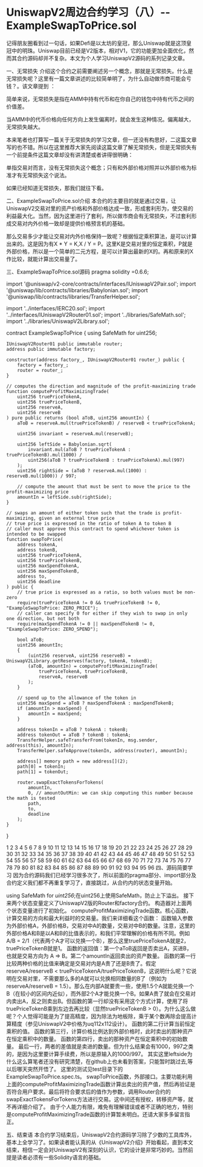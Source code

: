 # UniswapV2周边合约学习（八）-- ExampleSwapToPrice.sol

记得朋友圈看到过一句话，如果Defi是以太坊的皇冠，那么Uniswap就是这顶皇冠中的明珠。Uniswap目前已经是V2版本，相对V1，它的功能更加全面优化，然而其合约源码却并不复杂。本文为个人学习UniswapV2源码的系列记录文章。

一、无常损失
介绍这个合约之前需要阐述另一个概念，那就是无常损失。什么是无常损失呢？这里有一篇文章讲述的比较简单明了，为什么自动做市商可能会亏钱？。该文章提到 ：

简单来说，无常损失是指在AMM中持有代币和在你自己的钱包中持有代币之间的价值差。

当AMM中的代币价格向任何方向上发生偏离时，就会发生这种情况。偏离越大，无常损失越大。

本来笔者也打算写一篇关于无常损失的学习文章，但一还没有构思好，二这篇文章写的也不错。所以在这里推荐大家先阅读这篇文章了解无常损失，但是无常损失有一个前提条件这篇文章却没有讲清楚或者讲得很明确：

单指交易对而言，没有无常损失这个概念；只有和外部价格对照并以外部价格为标准才有无常损失这个说法。

如果已经知道无常损失，那我们就往下看。

二、ExampleSwapToPrice.sol介绍
本合约的主要目的就是通过交易，让UniswapV2交易对里的资产价格和外部价格达成一致，形成套利形为，使交易的利益最大化。当然，因为这里进行了套利，所以做市商会有无常损失，不过套利形成交易对内外价格一致却是提供价格预言机的基础。

那么交易多少才能让交易对内外价格保持一致呢？根据恒定乘积算法，是可以计算出来的。这是因为有X * Y = K,X / Y = P。这里K是交易对里的恒定乘积，P就是外部价格，所以是一个简单的二元方程，是可以计算出最新的X的。再和原来的X作比较，就能计算出交易量了。

三、ExampleSwapToPrice.sol源码
pragma solidity =0.6.6;

import '@uniswap/v2-core/contracts/interfaces/IUniswapV2Pair.sol';
import '@uniswap/lib/contracts/libraries/Babylonian.sol';
import '@uniswap/lib/contracts/libraries/TransferHelper.sol';

import '../interfaces/IERC20.sol';
import '../interfaces/IUniswapV2Router01.sol';
import '../libraries/SafeMath.sol';
import '../libraries/UniswapV2Library.sol';

contract ExampleSwapToPrice {
    using SafeMath for uint256;

    IUniswapV2Router01 public immutable router;
    address public immutable factory;

    constructor(address factory_, IUniswapV2Router01 router_) public {
        factory = factory_;
        router = router_;
    }

    // computes the direction and magnitude of the profit-maximizing trade
    function computeProfitMaximizingTrade(
        uint256 truePriceTokenA,
        uint256 truePriceTokenB,
        uint256 reserveA,
        uint256 reserveB
    ) pure public returns (bool aToB, uint256 amountIn) {
        aToB = reserveA.mul(truePriceTokenB) / reserveB < truePriceTokenA;

        uint256 invariant = reserveA.mul(reserveB);

        uint256 leftSide = Babylonian.sqrt(
            invariant.mul(aToB ? truePriceTokenA : truePriceTokenB).mul(1000) /
            uint256(aToB ? truePriceTokenB : truePriceTokenA).mul(997)
        );
        uint256 rightSide = (aToB ? reserveA.mul(1000) : reserveB.mul(1000)) / 997;

        // compute the amount that must be sent to move the price to the profit-maximizing price
        amountIn = leftSide.sub(rightSide);
    }

    // swaps an amount of either token such that the trade is profit-maximizing, given an external true price
    // true price is expressed in the ratio of token A to token B
    // caller must approve this contract to spend whichever token is intended to be swapped
    function swapToPrice(
        address tokenA,
        address tokenB,
        uint256 truePriceTokenA,
        uint256 truePriceTokenB,
        uint256 maxSpendTokenA,
        uint256 maxSpendTokenB,
        address to,
        uint256 deadline
    ) public {
        // true price is expressed as a ratio, so both values must be non-zero
        require(truePriceTokenA != 0 && truePriceTokenB != 0, "ExampleSwapToPrice: ZERO_PRICE");
        // caller can specify 0 for either if they wish to swap in only one direction, but not both
        require(maxSpendTokenA != 0 || maxSpendTokenB != 0, "ExampleSwapToPrice: ZERO_SPEND");

        bool aToB;
        uint256 amountIn;
        {
            (uint256 reserveA, uint256 reserveB) = UniswapV2Library.getReserves(factory, tokenA, tokenB);
            (aToB, amountIn) = computeProfitMaximizingTrade(
                truePriceTokenA, truePriceTokenB,
                reserveA, reserveB
            );
        }

        // spend up to the allowance of the token in
        uint256 maxSpend = aToB ? maxSpendTokenA : maxSpendTokenB;
        if (amountIn > maxSpend) {
            amountIn = maxSpend;
        }

        address tokenIn = aToB ? tokenA : tokenB;
        address tokenOut = aToB ? tokenB : tokenA;
        TransferHelper.safeTransferFrom(tokenIn, msg.sender, address(this), amountIn);
        TransferHelper.safeApprove(tokenIn, address(router), amountIn);

        address[] memory path = new address[](2);
        path[0] = tokenIn;
        path[1] = tokenOut;

        router.swapExactTokensForTokens(
            amountIn,
            0, // amountOutMin: we can skip computing this number because the math is tested
            path,
            to,
            deadline
        );
    }
}

1
2
3
4
5
6
7
8
9
10
11
12
13
14
15
16
17
18
19
20
21
22
23
24
25
26
27
28
29
30
31
32
33
34
35
36
37
38
39
40
41
42
43
44
45
46
47
48
49
50
51
52
53
54
55
56
57
58
59
60
61
62
63
64
65
66
67
68
69
70
71
72
73
74
75
76
77
78
79
80
81
82
83
84
85
86
87
88
89
90
91
92
93
94
95
96
四、源码简要学习
因为合约源码我们已经学习很多次了，所以前面的pragma部分、import部分及合约定义我们都不再重复学习了，直接跳过，从合约内的状态变量开始。

using SafeMath for *uint256*;在uint256上使用SafeMath，防止上下溢出。
接下来两个状态变量定义了UniswapV2版的Router和factory合约。
构造器对上面两个状态变量进行了初始化。
computeProfitMaximizingTrade函数。核心函数，计算交易的方向和最大利益时的交易量。我们来详细看这个函数：
函数输入参数为外部价格A，外部价格B，交易对中A的数量，交易对中B的数量。注意，这里的外部价格A和B是以A和B的比值表示的，和我们平常理解的价格有所不同。例如A/B = 2/1（代表两个A才可以兑换一个B），那么这里truePriceTokenA就是2，truePriceTokenB就是1。
函数的返回值：第一个aToB返回是否卖出A，买进B，也就是交易方向为 A => B。第二个amountIn返回卖出的资产数量。
函数的第一行比较两种价格的比值来确定是交易对内是A贵了还是B贵了。假定reserveA/reserveB < truePriceTokenA/truePriceTokenB，这说明什么呢？它说明在交易对里，不需要那么多的A就可以兑换相同数量的B了（例如为reserveA/reserveB = 1.5）。那么在内部A就要贵一些，使用1.5个A就能兑换一个B（在较小的区间内近似），而外部2个A才能兑换一个B。如果A贵了就会在交易对内卖出A，反之则卖出B。但函数的第一行却没有采用这个方式计算，使用了将truePriceTokenB乘到左边去再比较（显然truePriceTokenB > 0）。为什么这么做呢？个人觉得可能是为了提高精度，因为除法为地板除，乘于某个数再除会提高计算精度（参见UniswapV2中价格为uq112x112设计）。
函数的第二行计算当前恒定乘积的值。
函数的第三行，计算价格比例达到外部价格时，此时卖出的那种资产在恒定乘积中的数量。
函数的第四行，卖出的那种资产在恒定乘积中的初始数量。
最后一行，两者的差值就是卖进的数量。但为什么结果会有1000，997之类的，是因为这里要计算手续费，所以是原输入的1000/997。
其实这里leftside为什么这么算笔者还没有研究清楚，在github上也未看到答案，只能暂时跳过去,等以后哪天突然开悟了。
这里的测试见test目录下的ExampleSwapToPrice.spec.ts。
swapToPrice函数，外部接口。主要功能利用上面的computeProfitMaximizingTrade函数计算出卖出的资产值，然后再验证是否符合用户要求。最后将符合要求后的值作为参数，调用Router合约的swapExactTokensForTokens方法进行交易。这中间还有授权，转移资产等，就不再详细介绍了。
由于个人能力有限，难免有理解错误或者不正确的地方，特别是computeProfitMaximizingTrade函数的计算暂未明白。还请大家多多留言指正。

五、结束语
本合约学习结束后，UniswapV2合约源码学习除了少数的工具库外，基本上全学习了。如果读者能认真的从《UniswapV2介绍》开始看起，直到本文结束，相信一定会对UniswapV2有深刻的认识，它的设计是非常巧妙的。当然前提是读者必须有一些Solidity语言的基础。
